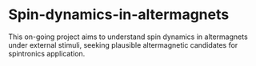 # Spin-dynamics-in-altermagnets
This on-going project aims to understand spin dynamics in altermagnets under external stimuli, seeking plausible altermagnetic candidates for spintronics application.
